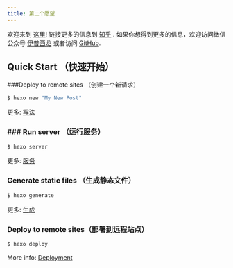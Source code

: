 ```yaml
---
title: 第二个愿望
---
```

欢迎来到 [这里](https://hexo.io/)! 链接更多的信息到 [知乎](https://hexo.io/docs/) . 如果你想得到更多的信息，欢迎访问微信公众号 [伊普西龙](https://hexo.io/docs/troubleshooting.html) 或者访问 [GitHub](https://github.com/hexojs/hexo/issues).

## Quick Start （快速开始）

###Deploy to remote sites （创建一个新请求）

``` bash
$ hexo new "My New Post"
```

更多: [写法](https://hexo.io/docs/writing.html)

### ### Run server （运行服务）

``` bash
$ hexo server
```

更多: [服务](https://hexo.io/docs/server.html)

###  Generate static files （生成静态文件）

``` bash
$ hexo generate
```

更多: [生成](https://hexo.io/docs/generating.html)

### Deploy to remote sites（部署到远程站点）

``` bash
$ hexo deploy
```

More info: [Deployment](https://hexo.io/docs/deployment.html)
